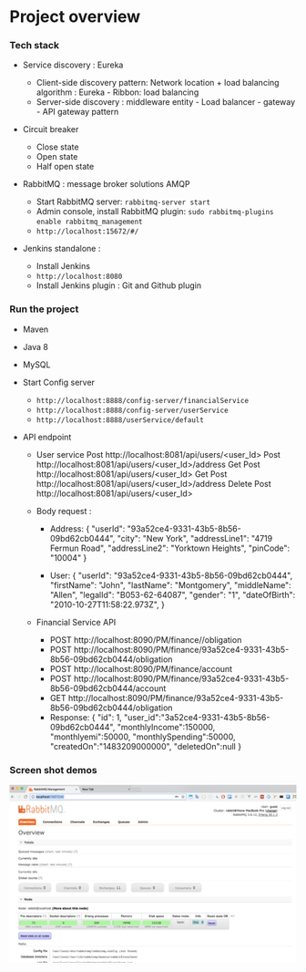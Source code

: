 # Project overview 



### Tech stack 
+ Service discovery : Eureka 
    + Client-side discovery pattern: Network location + load balancing algorithm : Eureka - Ribbon: load balancing 
    + Server-side discovery : middleware entity - Load balancer - gateway - API gateway pattern 

+ Circuit breaker 
    + Close state 
    + Open state 
    + Half open state 


+ RabbitMQ : message broker solutions AMQP 
    + Start RabbitMQ server: `rabbitmq-server start`
    + Admin console, install RabbitMQ plugin: `sudo rabbitmq-plugins enable rabbitmq_management `
    + `http://localhost:15672/#/` 

+ Jenkins standalone : 
    + Install Jenkins 
    + `http://localhost:8080`
    + Install Jenkins plugin : Git and Github plugin 










### Run the project 
+ Maven 
+ Java 8 
+ MySQL 
+ Start Config server 
    + `http://localhost:8888/config-server/financialService`
    + `http://localhost:8888/config-server/userService`
    + `http://localhost:8888/userService/default`




+ API endpoint 
    + User service 
        Post http://localhost:8081/api/users/<user_Id> 
        Post http://localhost:8081/api/users/<user_Id>/address 
        Get Post http://localhost:8081/api/users/<user_Id> 
        Get Post http://localhost:8081/api/users/<user_Id>/address 
        Delete Post http://localhost:8081/api/users/<user_Id> 
    + Body request : 
        + Address:
        { 
  "userId": "93a52ce4-9331-43b5-8b56-09bd62cb0444", 
  "city": "New York", 
  "addressLine1": "4719 Fermun Road", 
  "addressLine2": "Yorktown Heights", 
  "pinCode": "10004" 
} 

        + User: 
        { 
"userId": "93a52ce4-9331-43b5-8b56-09bd62cb0444", 
  "firstName": "John", 
  "lastName": "Montgomery", 
  "middleName": "Allen", 
  "legalId": "B053-62-64087", 
  "gender": "1", 
  "dateOfBirth": "2010-10-27T11:58:22.973Z", 
} 

    + Financial Service API 
        + POST  http://localhost:8090/PM/finance/<user Id>/obligation  
        + POST  http://localhost:8090/PM/finance/93a52ce4-9331-43b5-8b56-09bd62cb0444/obligation  
        + POST http://localhost:8090/PM/finance/<user Id>account 
        + POST http://localhost:8090/PM/finance/93a52ce4-9331-43b5-8b56-09bd62cb0444/account 
        + GET http://localhost:8090/PM/finance/93a52ce4-9331-43b5-8b56-09bd62cb0444/obligation  
        + Response: {
"id": 1, 
"user_id":"3a52ce4-9331-43b5-8b56-09bd62cb0444", 
"monthlyIncome":150000, 
"monthlyemi":50000, 
"monthlySpending":50000, 
"createdOn":"1483209000000", 
"deletedOn":null 
} 









### Screen shot demos 
<img src="./img/1.png">